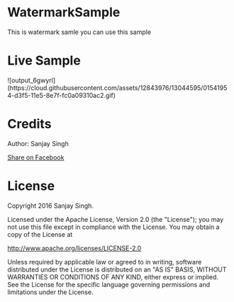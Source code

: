 # WatermarkSample
This is watermark samle you can use this sample
<h1>Live Sample</h1>
![output_6gwyrl](https://cloud.githubusercontent.com/assets/12843976/13044595/01541954-d3f5-11e5-8e7f-fc0a09310ac2.gif)

<h1>Credits</h1>

Author: Sanjay Singh 

<a href="http://www.facebook.com/sharer.php?u=https://github.com/SamsetDev/WatermarkSample" class="socialBtn socialBtn--facebook">Share on Facebook</a>

<h1>License</h1>

Copyright 2016 Sanjay Singh.

Licensed under the Apache License, Version 2.0 (the "License");
you may not use this file except in compliance with the License.
You may obtain a copy of the License at

   http://www.apache.org/licenses/LICENSE-2.0

Unless required by applicable law or agreed to in writing, software
distributed under the License is distributed on an "AS IS" BASIS,
WITHOUT WARRANTIES OR CONDITIONS OF ANY KIND, either express or implied.
See the License for the specific language governing permissions and
limitations under the License.
